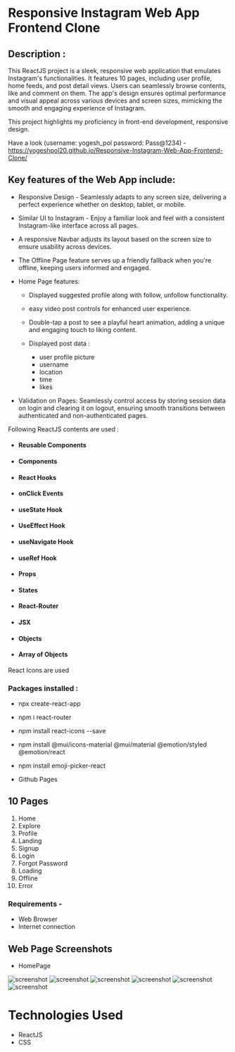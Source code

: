 # Responsive Instagram Web App Frontend Clone

## Description :
This ReactJS project is a sleek, responsive web application that emulates Instagram's functionalities. It features 10 pages, including user profile, home feeds, and post detail views. Users can seamlessly browse contents, like and comment on them. The app's design ensures optimal performance and visual appeal across various devices and screen sizes, mimicking the smooth and engaging experience of Instagram.

This project highlights my proficiency in front-end development, responsive design.

Have a look (username: yogesh_pol password: Pass@1234) - https://yogeshpol20.github.io/Responsive-Instagram-Web-App-Frontend-Clone/


## Key features of the Web App include:

- Responsive Design - Seamlessly adapts to any screen size, delivering a perfect experience whether on desktop, tablet, or mobile.
- Similar UI to Instagram - Enjoy a familiar look and feel with a consistent Instagram-like interface across all pages.
- A responsive Navbar adjusts its layout based on the screen size to ensure usability across devices. 
 - The Offline Page feature serves up a friendly fallback when you're offline, keeping users informed and engaged.
 
- Home Page features:
  - Displayed suggested profile along with follow, unfollow    functionality.
  - easy video post controls for enhanced user experience.
  - Double-tap a post to see a playful heart animation, adding a unique and engaging touch to liking content.

   - Displayed post data  :
      - user profile picture
     - username
     - location
     - time
     - likes 

 - Validation on Pages: Seamlessly control access by storing session data on login and clearing it on logout, ensuring smooth transitions between authenticated and non-authenticated pages.
  

Following ReactJS contents are used :

 -   ####  Reusable Components
 -   ####  Components
 -   ####  React Hooks
 -   ####  onClick Events
 -   ####  useState Hook
 -   ####  UseEffect Hook
 -   ####  useNavigate Hook
 -   ####  useRef Hook
 -   ####  Props
 -   ####  States
 -   ####  React-Router
 -   ####  JSX
 -   ####  Objects
 -   ####  Array of Objects


React Icons are used 


### Packages installed :

- npx create-react-app 

- npm i react-router

- npm install react-icons --save

- npm install @mui/icons-material @mui/material @emotion/styled @emotion/react

- npm install emoji-picker-react

- Github Pages


## 10 Pages
1. Home 
2. Explore 
3. Profile
4. Landing 
5. Signup
6. Login
7. Forgot Password
8. Loading
9. Offline
10. Error


### Requirements - 

- Web Browser
- Internet connection

## Web Page Screenshots

- HomePage 

![screenshot](App-Screenshots/HomePage1.png)
![screenshot](App-Screenshots/HomePage2.png)
![screenshot](App-Screenshots/HomePage3.png)
![screenshot](App-Screenshots/HomePage4.png)
![screenshot](App-Screenshots/HomePage5.png)
![screenshot](App-Screenshots/HomePage6.png)


# Technologies Used

- ReactJS
- CSS


